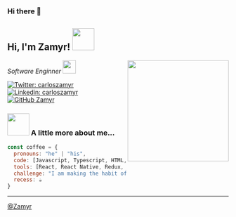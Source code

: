 ### Hi there 👋

<h2> Hi, I'm Zamyr! <img src="https://media.giphy.com/media/du3J3cXyzhj75IOgvA/giphy.gif" width="50"></h2>
<img align='right' src="https://media.giphy.com/media/ln7z2eWriiQAllfVcn/giphy.gif" width="230">
<p><em>Software Enginner <img src="https://media.giphy.com/media/fYSnHlufseco8Fh93Z/giphy.gif" width="30"></em></p>

[![Twitter: carloszamyr](https://img.shields.io/twitter/follow/carloszamyr?style=social)](https://twitter.com/carloszamyr)
[![Linkedin: carloszamyr](https://img.shields.io/badge/-carloszamyr-blue?style=flat-square&logo=Linkedin&logoColor=white&link=https://www.linkedin.com/in/carloszamyr/)](https://www.linkedin.com/in/carloszamyr/)
[![GitHub Zamyr](https://img.shields.io/github/followers/zamyr?label=follow&style=social)](https://github.com/Zamyr)


### <img src="https://media.giphy.com/media/VgCDAzcKvsR6OM0uWg/giphy.gif" width="50"> A little more about me...  

```javascript
const coffee = {
  pronouns: "he" | "his",
  code: [Javascript, Typescript, HTML, CSS, Python, PHP],
  tools: [React, React Native, Redux, Node, Styled-Components, Jest, Laravel],
  challenge: "I am making the habit of drinking 6 glasses of water",
  recess: ☕
}
```
---

[@Zamyr](https://github.com/Zamyr)
